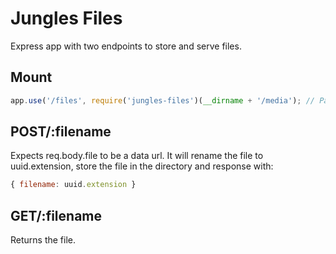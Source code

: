 # Jungles Files

Express app with two endpoints to store and serve files.

## Mount

```js
app.use('/files', require('jungles-files')(__dirname + '/media'); // Param: directory to store the files
```

## POST/:filename

Expects req.body.file to be a data url. It will rename the file to uuid.extension, store the file in the directory and response with:

```js
{ filename: uuid.extension }
```

## GET/:filename

Returns the file.
